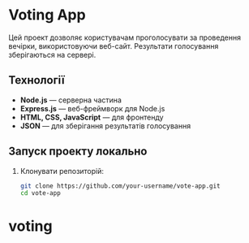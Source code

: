 # Voting App

Цей проект дозволяє користувачам проголосувати за проведення вечірки, використовуючи веб-сайт. Результати голосування зберігаються на сервері.

## Технології

- **Node.js** — серверна частина
- **Express.js** — веб-фреймворк для Node.js
- **HTML, CSS, JavaScript** — для фронтенду
- **JSON** — для зберігання результатів голосування

## Запуск проекту локально

1. Клонувати репозиторій:

   ```bash
   git clone https://github.com/your-username/vote-app.git
   cd vote-app
# voting
